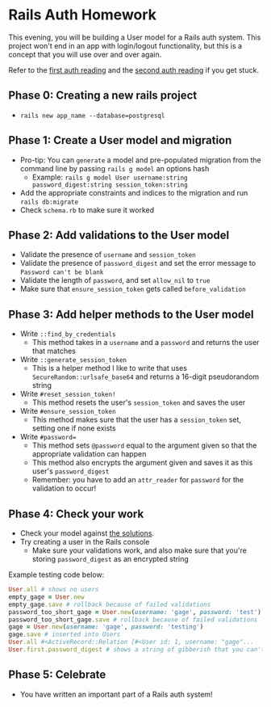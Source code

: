 # Rails Auth Homework

This evening, you will be building a User model for a Rails auth system.
This project won't end in an app with login/logout functionality, but this is a concept that you will use over and over again.

Refer to the [first auth reading][auth-1-reading] and the [second auth reading][auth-2-reading] if you get stuck.

[auth-1-reading]: ../../readings/auth-part-i.md
[auth-2-reading]: ../../readings/auth-part-ii.md

## Phase 0: Creating a new rails project

* `rails new app_name --database=postgresql`

## Phase 1: Create a User model and migration

* Pro-tip: You can `generate` a model and pre-populated migration from the command line by passing `rails g model` an options hash
  * Example: `rails g model User username:string password_digest:string session_token:string`
* Add the appropriate constraints and indices to the migration and run `rails db:migrate`
* Check `schema.rb` to make sure it worked

## Phase 2: Add validations to the User model

* Validate the presence of `username` and `session_token`
* Validate the presence of `password_digest` and set the error message to `Password can't be blank`
* Validate the length of `password`, and set `allow_nil` to `true`
* Make sure that `ensure_session_token` gets called `before_validation`

## Phase 3: Add helper methods to the User model

* Write `::find_by_credentials`
  * This method takes in a `username` and a `password` and returns the user that matches
* Write `::generate_session_token`
  * This is a helper method I like to write that uses `SecureRandom::urlsafe_base64` and returns a 16-digit pseudorandom string
* Write `#reset_session_token!`
  * This method resets the user's `session_token` and saves the user
* Write `#ensure_session_token`
  * This method makes sure that the user has a `session_token` set, setting one if none exists
* Write `#password=`
  * This method sets `@password` equal to the argument given so that the appropriate validation can happen
  * This method also encrypts the argument given and saves it as this user's `password_digest`
  * Remember: you have to add an `attr_reader` for `password` for the validation to occur!

## Phase 4: Check your work

* Check your model against [the solutions][hw-solutions].
* Try creating a user in the Rails console
  * Make sure your validations work, and also make sure that you're storing `password_digest` as an encrypted string

Example testing code below:

```ruby
User.all # shows no users
empty_gage = User.new
empty_gage.save # rollback because of failed validations
password_too_short_gage = User.new(username: 'gage', password: 'test')
password_too_short_gage.save # rollback because of failed validations
gage = User.new(username: 'gage', password: 'testing')
gage.save # inserted into Users
User.all #<ActiveRecord::Relation [#<User id: 1, username: "gage"...
User.first.password_digest # shows a string of gibberish that you can't hack
```

## Phase 5: Celebrate

* You have written an important part of a Rails auth system!

[hw-solutions]: solution

